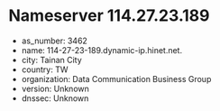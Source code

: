 # Nameserver 114.27.23.189

* as_number: 3462
* name: 114-27-23-189.dynamic-ip.hinet.net.
* city: Tainan City
* country: TW
* organization: Data Communication Business Group
* version: Unknown
* dnssec: Unknown
